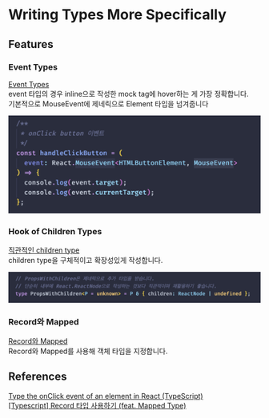 # Writing Types More Specifically

## Features

### Event Types

[Event Types](./src/examples/event.example.ts)<br>
event 타입의 경우 inline으로 작성한 mock tag에 hover하는 게 가장 정확합니다.<br>
기본적으로 MouseEvent에 제네릭으로 Element 타입을 넘겨줍니다

![Alt text](./src/public/image.png)

### Hook of Children Types

[직관적인 children type](./src/examples/children.example.ts)<br>
children type을 구체적이고 확장성있게 작성합니다.

![Alt text](./src/public/image-1.png)

### Record와 Mapped

[Record와 Mapped](./src/examples/record&mapped.example.ts)<br>
Record와 Mapped를 사용해 객체 타입을 지정합니다.

## References

[Type the onClick event of an element in React (TypeScript)](https://bobbyhadz.com/blog/typescript-react-onclick-event-type)<br>
[[Typescript] Record 타입 사용하기 (feat. Mapped Type)](https://cheeseb.github.io/typescript/typescript-record/)<br>
